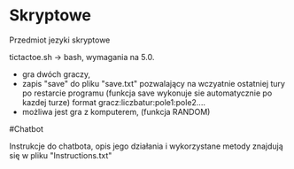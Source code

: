 # Skryptowe
Przedmiot jezyki skryptowe

tictactoe.sh -> bash, wymagania na 5.0.

- gra dwóch graczy,
- zapis "save" do pliku "save.txt" pozwalający na wczyatnie ostatniej tury po restarcie programu (funkcja save wykonuje sie automatycznie po kazdej turze)
format gracz:liczbatur:pole1:pole2....
- możliwa jest gra z komputerem, (funkcja RANDOM)

#Chatbot

Instrukcje do chatbota, opis jego działania i wykorzystane metody znajdują się w pliku "Instructions.txt"
